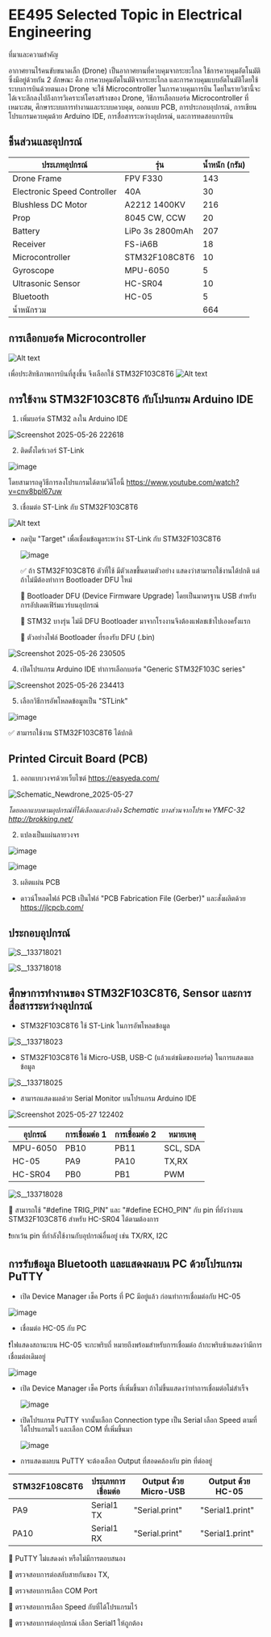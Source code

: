# EE495 Selected Topic in Electrical Engineering 

ที่มาและความสำคัญ 

อากาศยานไร้คนขับขนาดเล็ก (Drone) เป็นอากาศยานที่ควบคุมจากระยะไกล ใช้การควบคุมอัตโนมัติซึ่งมีอยู่ด้วยกัน 2 ลักษณะ คือ การควบคุมอัตโนมัติจากระยะไกล และการควบคุมแบบอัตโนมัติโดยใช้ระบบการบินด้วยตนเอง Drone จะใช้ Microcontroller ในการควบคุมการบิน โดยในรายวิชานี้จะได้เจาะลึกลงไปถึงการวิเคราะห์โครงสร้างของ Drone, วิธีการเลือกบอร์ด Microcontroller ที่เหมาะสม, ศึกษาระบบการทำงานและระบบควบคุม, ออกแบบ PCB, การประกอบอุปกรณ์, การเขียนโปรแกรมควบคุมด้วย Arduino IDE, การสื่อสารระหว่างอุปกรณ์, และการทดสอบการบิน

## ชิ้นส่วนและอุปกรณ์
| ประเภทอุปกรณ์ | รุ่น | น้ำหนัก (กรัม) |
|---|---|---|
| Drone Frame | FPV F330 | 143 |
| Electronic Speed Controller | 40A | 30 |
| Blushless DC Motor | A2212 1400KV | 216 |
| Prop | 8045 CW, CCW | 20 |
| Battery | LiPo 3s 2800mAh | 207 |
| Receiver | FS-iA6B | 18 |
| Microcontroller | STM32F108C8T6 | 10 |
| Gyroscope | MPU-6050 | 5 |
| Ultrasonic Sensor | HC-SR04 | 10 |
| Bluetooth | HC-05 | 5 |
| น้ำหนักรวม |  | 664 |

## การเลือกบอร์ด Microcontroller
![Alt text](https://miro.medium.com/v2/resize:fit:720/format:webp/1*lH13bx-OzuJKV9nAXCYbXw.png)

เพื่อประสิทธิภาพการบินที่สูงขึ้น จึงเลือกใช้ STM32F103C8T6
![Alt text](https://os.mbed.com/media/uploads/hudakz/stm32f103c8t6_pinout_voltage01.png)

## การใช้งาน STM32F103C8T6 กับโปรแกรม Arduino IDE

1. เพิ่มบอร์ด STM32 ลงใน Arduino IDE
  
  ![Screenshot 2025-05-26 222618](https://github.com/user-attachments/assets/bbcbdefb-4a36-4d3a-a4e9-fc942d580d7a)
  
2. ติดตั้งไดร์เวอร์ ST-Link
  
  ![image](https://github.com/user-attachments/assets/b30d192a-a185-4bb8-b918-9a30d3efcdad)

โดยสามารถดูวิธีการลงโปรแกรมได้ตามวิดีโอนี้ https://www.youtube.com/watch?v=cnv8bpl67uw

3. เชื่อมต่อ ST-Link กับ STM32F103C8T6

  ![Alt text](https://lungmaker.com/wp-content/uploads/2021/01/1-2.png)

  * กดปุ่ม "Target" เพื่อเชื่อมข้อมูลระหว่าง ST-Link กับ STM32F103C8T6

    ![image](https://github.com/user-attachments/assets/d6b33783-db71-44cb-97b8-5782b2205e3b)

    ✅ ถ้า STM32F103C8T6 ตัวที่ใช้ มีตัวเลขขึ้นตามตัวอย่าง แสดงว่าสามารถใช้งานได้ปกติ แต่ถ้าไม่มีต้องทำการ Bootloader DFU ใหม่ 
    
    📌 Bootloader DFU (Device Firmware Upgrade) โดยเป็นมาตรฐาน USB สำหรับการอัปเดตเฟิร์มแวร์บนอุปกรณ์
    
    📌 STM32 บางรุ่น ไม่มี DFU Bootloader มาจากโรงงานจึงต้องแฟลชเข้าไปเองครั้งแรก
    
    📌 ตัวอย่างไฟล์ Bootloader ที่รองรับ DFU (.bin) 

![Screenshot 2025-05-26 230505](https://github.com/user-attachments/assets/28eec64b-24da-48ef-babd-ed3b7c222c1e)

 4. เปิดโปรแกรม Arduino IDE ทำการเลือกบอร์ด "Generic STM32F103C series"

![Screenshot 2025-05-26 234413](https://github.com/user-attachments/assets/b1239923-63b4-4e6c-bb9a-41314da2fa23)

 5. เลือกวิธีการอัพโหลดข้อมูลเป็น "STLink"

![image](https://github.com/user-attachments/assets/405b637d-67ca-443d-a205-4aa41a38ed65)

✅ สามารถใช้งาน STM32F103C8T6 ได้ปกติ

## Printed Circuit Board (PCB)

1. ออกแบบวงจรด้วยเว็บไซต์ https://easyeda.com/
   
![Schematic_Newdrone_2025-05-27](https://github.com/user-attachments/assets/d910a225-131a-4599-965c-16fbc15cc04c)

*โดยออกแบบตามอุปกรณ์ที่ได้เลือกและอ้างอิง Schematic บางส่วนจากโปรเจค YMFC-32 http://brokking.net/*

2. แปลงเป็นแผ่นลายวงจร

![image](https://github.com/user-attachments/assets/8d75e93a-a12c-4ba9-92cc-8a222a5a6a4b)

![image](https://github.com/user-attachments/assets/d066224d-d6dd-4f7a-878b-c1899750032e)

3. ผลิตแผ่น PCB
* ดาวน์โหลดไฟล์ PCB เป็นไฟล์ "PCB Fabrication File (Gerber)" และสั่งผลิตด้วย https://jlcpcb.com/

## ประกอบอุปกรณ์

![S__133718021](https://github.com/user-attachments/assets/25bbf0ec-6859-44a9-b366-f8946c077e07)

![S__133718018](https://github.com/user-attachments/assets/c332040a-84c5-4f42-a57e-2397efb13e51)

## ศึกษาการทำงานของ STM32F103C8T6, Sensor และการสื่อสารระหว่างอุปกรณ์
* STM32F103C8T6 ใช้ ST-Link ในการอัพโหลดข้อมูล

![S__133718023](https://github.com/user-attachments/assets/daab4b86-1366-43f8-a90f-27eeb932c326)

* STM32F103C8T6 ใช้ Micro-USB, USB-C (แล้วแต่ชนิดของบอร์ด) ในการแสดงผลข้อมูล

![S__133718025](https://github.com/user-attachments/assets/b2857213-7aa6-4cf8-b71d-e4d987b0caf1)

* สามารถแสดงผลด้วย Serial Monitor บนโปรแกรม Arduino IDE

![Screenshot 2025-05-27 122402](https://github.com/user-attachments/assets/3ae1d239-a84d-4f1a-b2e2-483c09f79282)

| อุปกรณ์  | การเชื่อมต่อ 1 | การเชื่อมต่อ 2 | หมายเหตุ |
|---|---|---|---|
| MPU-6050 | PB10 | PB11 | SCL, SDA |
| HC-05 | PA9 | PA10 | TX,RX |
| HC-SR04 | PB0 | PB1 | PWM |

![S__133718028](https://github.com/user-attachments/assets/0cf8f7a1-d1f5-48f9-b3c3-cd7f36a3c32b)

📢 สามารถใช้ "#define TRIG_PIN" และ "#define ECHO_PIN" กับ pin ที่ยังว่างบน STM32F103C8T6 สำหรับ HC-SR04 ได้ตามต้องการ

❗ยกเว้น pin ที่กำลังใช้งานกับอุปกรณ์อื่นอยู่ เช่น TX/RX, I2C









## การรับข้อมูล Bluetooth และแสดงผลบน PC ด้วยโปรแกรม PuTTY
* เปิด Device Manager เช็ค Ports ที่ PC มีอยู่แล้ว ก่อนทำการเชื่อมต่อกับ HC-05
  
![image](https://github.com/user-attachments/assets/6c70c2ab-6c12-4d6b-b55c-4d5067b8f774)

* เชื่อมต่อ HC-05 กับ PC
  
❗ไฟแสดงสถานะบน HC-05 จะกะพริบถี่ หมายถึงพร้อมสำหรับการเชื่อมต่อ ถ้ากะพริบช้าแสดงว่ามีการเชื่อมต่อเดิมอยู่
  
  ![image](https://github.com/user-attachments/assets/9d1ef2a3-77e1-45c0-aee0-9a61f988db2e)

* เปิด Device Manager เช็ค Ports ที่เพิ่มขึ้นมา ถ้าไม่ขึ้นแสดงว่าทำการเชื่อมต่อไม่สำเร็จ

  ![image](https://github.com/user-attachments/assets/879060b6-675e-4879-8b17-6cd8c23726c2)

  
* เปิดโปรแกรม PuTTY จากนั้นเลือก Connection type เป็น Serial เลือก Speed ตามที่ได้โปรแกรมไว้ และเลือก COM ที่เพิ่มขึ้นมา
  
  ![image](https://github.com/user-attachments/assets/a5623483-d112-45ba-b01a-2c8104c9c307)

* การแสดงผลบน PuTTY จะต้องเลือก Output ที่สอดคล้องกับ pin ที่ต่ออยู่

| STM32F108C8T6 | ประเภทการเชื่อมต่อ | Output ด้วย Micro-USB | Output ด้วย HC-05 |
|---|---|---|---|
| PA9 | Serial1 TX | "Serial.print" | "Serial1.print" |
| PA10 | Serial1 RX | "Serial.print" | "Serial1.print" |

📢 PuTTY ไม่แสดงค่า หรือไม่มีการตอบสนอง

📌 ตรวจสอบการต่อสลับสายกันของ TX, 

📌 ตรวจสอบการเลือก COM Port

📌 ตรวจสอบการเลือก Speed กับที่ได้โปรแกรมไว้

📌 ตรวจสอบการต่ออุปกรณ์ เลือก Serial1 ให้ถูกต้อง




